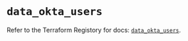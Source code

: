 # `data_okta_users`

Refer to the Terraform Registory for docs: [`data_okta_users`](https://registry.terraform.io/providers/okta/okta/4.6.3/docs/data-sources/users).
